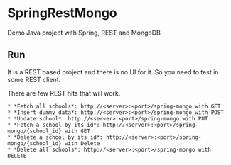 # SpringRestMongo
Demo Java project with Spring, REST and MongoDB

## Run
It is a REST based project and there is no UI for it.
So you need to test in some REST client.

There are few REST hits that will work.

```
* *Fetch all schools*: http://<server>:<port>/spring-mongo with GET
* *Insert dummy data*: http://<server>:<port>/spring-mongo with POST
* *Update school*: http://<server>:<port>/spring-mongo with PUT
* *Fetch a school by its id*: http://<server>:<port>/spring-mongo/{school_id} with GET
* *Delete a school by its id*: http://<server>:<port>/spring-mongo/{school_id} with Delete
* *Delete all schools*: http://<server>:<port>/spring-mongo with DELETE
```
